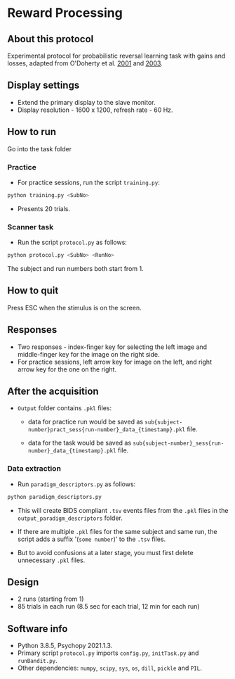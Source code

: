 # Reward Processing

## About this protocol

Experimental protocol for probabilistic reversal learning task with gains and losses, adapted from O'Doherty et al. [2001](https://doi.org/10.1038/82959) and [2003](https://doi.org/10.1523/JNEUROSCI.23-21-07931.2003).

## Display settings

* Extend the primary display to the slave monitor.
* Display resolution - 1600 x 1200, refresh rate - 60 Hz.

## How to run

Go into the task folder

### Practice

* For practice sessions, run the script `training.py`:

```bash
python training.py <SubNo>
```

* Presents 20 trials.

### Scanner task

* Run the script `protocol.py` as follows:

```bash
python protocol.py <SubNo> <RunNo>
```

The subject and run numbers both start from 1.

## How to quit

Press ESC when the stimulus is on the screen.

## Responses

* Two responses - index-finger key for selecting the left image and middle-finger key for the image on the right side.
* For practice sessions, left arrow key for image on the left, and right arrow key for the one on the right.

## After the acquisition

* `Output` folder contains `.pkl` files:

    * data for practice run would be saved as `sub{subject-number}pract_sess{run-number}_data_{timestamp}.pkl` file.

    * data for the task would be saved as `sub{subject-number}_sess{run-number}_data_{timestamp}.pkl` file.

### Data extraction

* Run `paradigm_descriptors.py` as follows:

```bash
python paradigm_descriptors.py
```

* This will create BIDS compliant `.tsv` events files from the `.pkl` files in the `output_paradigm_descriptors` folder. 

* If there are multiple `.pkl` files for the same subject and same run, the script adds a suffix '(`some number`)' to the `.tsv` files. 

* But to avoid confusions at a later stage, you must first delete unnecessary `.pkl` files.

## Design

* 2 runs (starting from 1)
* 85 trials in each run (8.5 sec for each trial, 12 min for each run)

## Software info

* Python 3.8.5, Psychopy 2021.1.3.
* Primary script `protocol.py` imports `config.py`, `initTask.py` and `runBandit.py`.
* Other dependencies: `numpy`, `scipy`, `sys`, `os`, `dill`, `pickle` and `PIL`.
